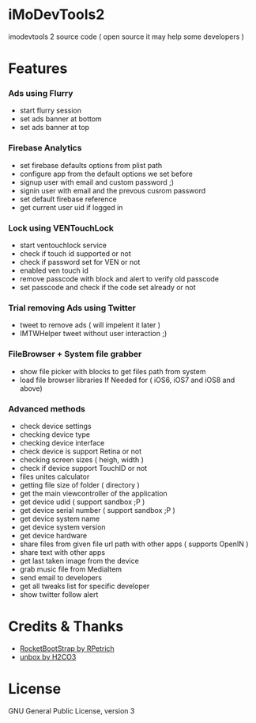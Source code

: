 # iMoDevTools2
imodevtools 2 source code ( open source it may help some developers )

# Features

### Ads using Flurry
* start flurry session
* set ads banner at bottom
* set ads banner at top


### Firebase Analytics
* set firebase defaults options from plist path
* configure app from the default options we set before
* signup user with email and custom password ;)
* signin user with email and the prevous cusrom password
* set default firebase reference
* get current user uid if logged in

### Lock using VENTouchLock
* start ventouchlock service
* check if touch id supported or not
* check if password set for VEN or not
* enabled ven touch id 
* remove passcode with block and alert to verify old passcode
* set passcode and check if the code set already or not

### Trial removing Ads using Twitter
* tweet to remove ads ( will impelent it later )
* IMTWHelper tweet without user interaction ;)

### FileBrowser + System file grabber
* show file picker with blocks to get files path from system
* load file browser libraries If Needed for ( iOS6, iOS7 and iOS8 and above)

### Advanced methods
* check device settings
* checking device type
* checking device interface
* check device is support Retina or not
* checking screen sizes ( heigh, width )
* check if device support TouchID or not
* files unites calculator
* getting file size of folder ( directory )
* get the main viewcontroller of the application
* get device udid ( support sandbox ;P )
* get device serial number ( support sandbox ;P )
* get device system name
* get device system version
* get device hardware 
* share files from given file url path with other apps ( supports OpenIN )
* share text with other apps 
* get last taken image from the device
* grab music file from MediaItem 
* send email to developers
* get all tweaks list for specific developer
* show twitter follow alert 

# Credits & Thanks

* [RocketBootStrap by RPetrich](https://github.com/rpetrich/RocketBootstrap)
* [unbox by H2CO3](https://github.com/H2CO3/Unbox)

# License

GNU General Public License, version 3
